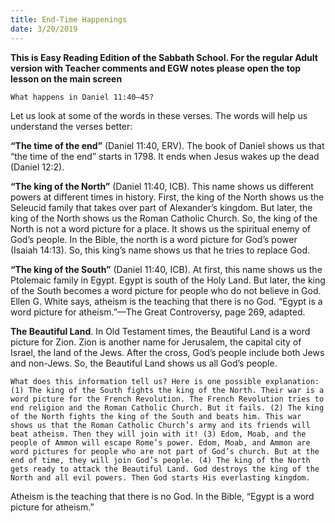 ```yaml
---
title: End-Time Happenings
date: 3/20/2019
---
```


 **This is Easy Reading Edition of the Sabbath School. For the regular Adult version with Teacher comments and EGW notes please open the top lesson on the main screen** 

`What happens in Daniel 11:40–45?`

Let us look at some of the words in these verses. The words will help us understand the verses better:

**“The time of the end”** (Daniel 11:40, ERV). The book of Daniel shows us that “the time of the end” starts in 1798. It ends when Jesus wakes up the dead (Daniel 12:2).

**“The king of the North”** (Daniel 11:40, ICB). This name shows us different powers at different times in history. First, the king of the North shows us the Seleucid family that takes over part of Alexander’s kingdom. But later, the king of the North shows us the Roman Catholic Church. So, the king of the North is not a word picture for a place. It shows us the spiritual enemy of God’s people. In the Bible, the north is a word picture for God’s power (Isaiah 14:13). So, this king’s name shows us that he tries to replace God.

**“The king of the South”** (Daniel 11:40, ICB). At first, this name shows us the Ptolemaic family in Egypt. Egypt is south of the Holy Land. But later, the king of the South becomes a word picture for people who do not believe in God. Ellen G. White says, atheism is the teaching that there is no God. “Egypt is a word picture for atheism.”—The Great Controversy, page 269, adapted.

**The Beautiful Land**. In Old Testament times, the Beautiful Land is a word picture for Zion. Zion is another name for Jerusalem, the capital city of Israel, the land of the Jews. After the cross, God’s people include both Jews and non-Jews. So, the Beautiful Land shows us all God’s people.

`What does this information tell us? Here is one possible explanation: (1) The king of the South fights the king of the North. Their war is a word picture for the French Revolution. The French Revolution tries to end religion and the Roman Catholic Church. But it fails. (2) The king of the North fights the king of the South and beats him. This war shows us that the Roman Catholic Church’s army and its friends will beat atheism. Then they will join with it! (3) Edom, Moab, and the people of Ammon will escape Rome’s power. Edom, Moab, and Ammon are word pictures for people who are not part of God’s church. But at the end of time, they will join God’s people. (4) The king of the North gets ready to attack the Beautiful Land. God destroys the king of the North and all evil powers. Then God starts His everlasting kingdom.`

Atheism is the teaching that there is no God. In the Bible, “Egypt is a word picture for atheism.”
